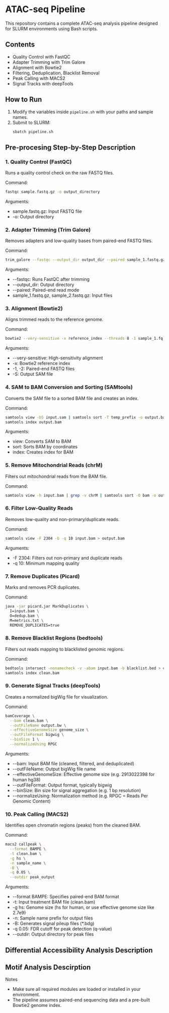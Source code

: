 # ATAC-seq Pipeline

This repository contains a complete ATAC-seq analysis pipeline designed for SLURM environments using Bash scripts.

## Contents
- Quality Control with FastQC
- Adapter Trimming with Trim Galore
- Alignment with Bowtie2
- Filtering, Deduplication, Blacklist Removal
- Peak Calling with MACS2
- Signal Tracks with deepTools

## How to Run

1. Modify the variables inside `pipeline.sh` with your paths and sample names.
2. Submit to SLURM:
   ```bash
   sbatch pipeline.sh
   ```

## Pre-procesing Step-by-Step Description

### 1. Quality Control (FastQC)
Runs a quality control check on the raw FASTQ files.

Command:

```bash
fastqc sample.fastq.gz -o output_directory

```
Arguments:

- sample.fastq.gz: Input FASTQ file
- -o: Output directory 


### 2. Adapter Trimming (Trim Galore)
Removes adapters and low-quality bases from paired-end FASTQ files.

Command:

```bash
trim_galore --fastqc --output_dir output_dir --paired sample_1.fastq.gz sample_2.fastq.gz

```
Arguments:

- --fastqc: Runs FastQC after trimming
- --output_dir: Output directory
- --paired: Paired-end read mode
- sample_1.fastq.gz, sample_2.fastq.gz: Input files

### 3. Alignment (Bowtie2)
Aligns trimmed reads to the reference genome.

Command:

```bash
bowtie2 --very-sensitive -x reference_index --threads 8 -1 sample_1.fq.gz -2 sample_2.fq.gz -S output.sam
```

Arguments:
- --very-sensitive: High-sensitivity alignment
- -x: Bowtie2 reference index
- -1, -2: Paired-end FASTQ files
- -S: Output SAM file

### 4. SAM to BAM Conversion and Sorting (SAMtools)
Converts the SAM file to a sorted BAM file and creates an index.

Command:

```bash
samtools view -bS input.sam | samtools sort -T temp_prefix -o output.bam
samtools index output.bam
```
Arguments:

- view: Converts SAM to BAM
- sort: Sorts BAM by coordinates
- index: Creates index for BAM

### 5. Remove Mitochondrial Reads (chrM)
Filters out mitochondrial reads from the BAM file.

Command:

```bash
samtools view -h input.bam | grep -v chrM | samtools sort -O bam -o output.bam -T temp_prefix

```

### 6. Filter Low-Quality Reads
Removes low-quality and non-primary/duplicate reads.

Command:

```bash
samtools view -F 2304 -b -q 10 input.bam > output.bam

```
Arguments:

- -F 2304: Filters out non-primary and duplicate reads
- -q 10: Minimum mapping quality

### 7. Remove Duplicates (Picard)
Marks and removes PCR duplicates.

Command:

```bash
java -jar picard.jar MarkDuplicates \
  I=input.bam \
  O=dedup.bam \
  M=metrics.txt \
  REMOVE_DUPLICATES=true
```

### 8. Remove Blacklist Regions (bedtools)
Filters out reads mapping to blacklisted genomic regions.

Command:

```bash
bedtools intersect -nonamecheck -v -abam input.bam -b blacklist.bed > clean.bam
samtools index clean.bam
```
### 9. Generate Signal Tracks (deepTools)
Creates a normalized bigWig file for visualization.

Command:

```bash
bamCoverage \
  --bam clean.bam \
  --outFileName output.bw \
  --effectiveGenomeSize genome_size \
  --outFileFormat bigwig \
  --binSize 1 \
  --normalizeUsing RPGC
```
Arguments:

- --bam: Input BAM file (cleaned, filtered, and deduplicated)
- --outFileName: Output bigWig file name
- --effectiveGenomeSize: Effective genome size (e.g. 2913022398 for human hg38)
- --outFileFormat: Output format, typically bigwig
- --binSize: Bin size for signal aggregation (e.g. 1 bp resolution)
- --normalizeUsing: Normalization method (e.g. RPGC = Reads Per Genomic Content)


### 10. Peak Calling (MACS2)
Identifies open chromatin regions (peaks) from the cleaned BAM.

Command:

```bash
macs2 callpeak \
  --format BAMPE \
  -t clean.bam \
  -g hs \
  -n sample_name \
  -B \
  -q 0.05 \
  --outdir peak_output
```

Arguments:

- --format BAMPE: Specifies paired-end BAM format
- -t: Input treatment BAM file (clean.bam)
- -g hs: Genome size (hs for human, or use effective genome size like 2.7e9) 
- -n: Sample name prefix for output files
- -B: Generates signal pileup files (*.bdg) 
- -q 0.05: FDR cutoff for peak detection (q-value) 
- --outdir: Output directory for peak files

## Differential Accessibility Analysis Description



## Motif Analysis Descirption




Notes
- Make sure all required modules are loaded or installed in your environment.
- The pipeline assumes paired-end sequencing data and a pre-built Bowtie2 genome index.
